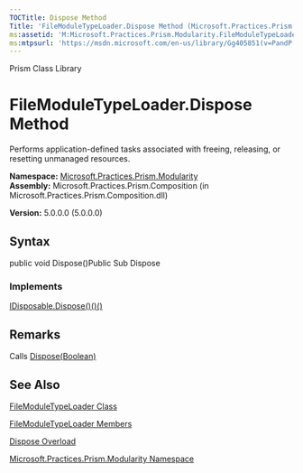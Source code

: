 ```yaml
---
TOCTitle: Dispose Method
Title: 'FileModuleTypeLoader.Dispose Method (Microsoft.Practices.Prism.Modularity)'
ms:assetid: 'M:Microsoft.Practices.Prism.Modularity.FileModuleTypeLoader.Dispose'
ms:mtpsurl: 'https://msdn.microsoft.com/en-us/library/Gg405851(v=PandP.50)'
---
```


Prism Class Library

FileModuleTypeLoader.Dispose Method
=======================================

Performs application-defined tasks associated with freeing, releasing, or resetting unmanaged resources.

**Namespace:** [Microsoft.Practices.Prism.Modularity](https://msdn.microsoft.com/n:microsoft.practices.prism.modularity)
**Assembly:** Microsoft.Practices.Prism.Composition (in Microsoft.Practices.Prism.Composition.dll)

**Version:** 5.0.0.0 (5.0.0.0)

## Syntax


public void Dispose()Public Sub Dispose
### Implements

[IDisposable.Dispose()()()](http://msdn.microsoft.com/en-us/library/es4s3w1d)

Remarks
-------

<span id="remarksToggle"></span>Calls [Dispose(Boolean)](https://msdn.microsoft.com/m:microsoft.practices.prism.modularity.filemoduletypeloader.dispose(system.boolean))

See Also
--------


[FileModuleTypeLoader Class](https://msdn.microsoft.com/t:microsoft.practices.prism.modularity.filemoduletypeloader)

[FileModuleTypeLoader Members](https://msdn.microsoft.com/allmembers.t:microsoft.practices.prism.modularity.filemoduletypeloader)

[Dispose Overload](https://msdn.microsoft.com/overload:microsoft.practices.prism.modularity.filemoduletypeloader.dispose)

[Microsoft.Practices.Prism.Modularity Namespace](https://msdn.microsoft.com/n:microsoft.practices.prism.modularity)
